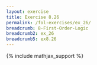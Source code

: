 ```yaml
---
layout: exercise
title: Exercise 8.26
permalink: /fol-exercises/ex_26/
breadcrumb: 8-First-Order-Logic
breadcrumb2: ex_26
breadcrumb5: ex8.26
---
```


{% include mathjax_support %}

